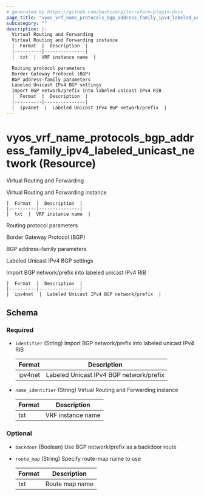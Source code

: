 ```yaml
---
# generated by https://github.com/hashicorp/terraform-plugin-docs
page_title: "vyos_vrf_name_protocols_bgp_address_family_ipv4_labeled_unicast_network Resource - vyos"
subcategory: ""
description: |-
  Virtual Routing and Forwarding
  Virtual Routing and Forwarding instance
  |  Format  |  Description  |
  |----------|---------------|
  |  txt  |  VRF instance name  |

  Routing protocol parameters
  Border Gateway Protocol (BGP)
  BGP address-family parameters
  Labeled Unicast IPv4 BGP settings
  Import BGP network/prefix into labeled unicast IPv4 RIB
  |  Format  |  Description  |
  |----------|---------------|
  |  ipv4net  |  Labeled Unicast IPv4 BGP network/prefix  |
---
```


# vyos_vrf_name_protocols_bgp_address_family_ipv4_labeled_unicast_network (Resource)

Virtual Routing and Forwarding

Virtual Routing and Forwarding instance

    |  Format  |  Description  |
    |----------|---------------|
    |  txt  |  VRF instance name  |

Routing protocol parameters

Border Gateway Protocol (BGP)

BGP address-family parameters

Labeled Unicast IPv4 BGP settings

Import BGP network/prefix into labeled unicast IPv4 RIB

    |  Format  |  Description  |
    |----------|---------------|
    |  ipv4net  |  Labeled Unicast IPv4 BGP network/prefix  |



<!-- schema generated by tfplugindocs -->
## Schema

### Required

- `identifier` (String) Import BGP network/prefix into labeled unicast IPv4 RIB

    |  Format  |  Description  |
    |----------|---------------|
    |  ipv4net  |  Labeled Unicast IPv4 BGP network/prefix  |
- `name_identifier` (String) Virtual Routing and Forwarding instance

    |  Format  |  Description  |
    |----------|---------------|
    |  txt  |  VRF instance name  |

### Optional

- `backdoor` (Boolean) Use BGP network/prefix as a backdoor route
- `route_map` (String) Specify route-map name to use

    |  Format  |  Description  |
    |----------|---------------|
    |  txt  |  Route map name  |
